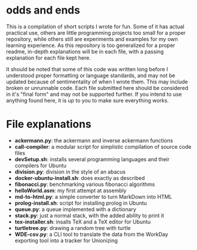 # odds and ends
This is a compilation of short scripts I wrote for fun. Some of it has actual practical use, others are little programming projects too small for a proper repository, while others still are experiments and examples for my own learning experience. As this repository is too generalized for a proper readme, in-depth explanations will be in each file, with a passing explanation for each file kept here.

It should be noted that some of this code was written long before I understood proper formatting or language standards, and may not be updated because of sentimentality of when I wrote them. This may include broken or unrunnable code. Each file submitted here should be considered in it's "final form" and may not be supported further. If you intend to use anything found here, it is up to you to make sure everything works.

# File explanations
- **ackermann.py**: the ackermann and inverse ackermann functions
- **call-compiler**: a modular script for simplistic compilation of source code files
- **devSetup.sh**: installs several programming languages and their compilers for Ubuntu
- **division.py**: division in the style of an abacus
- **docker-ubuntu-install.sh**: does exactly as described
- **fibonacci.py**: benchmarking various fibonacci algorithms
- **helloWorld.asm**: my first attempt at assembly
- **md-to-html.py**: a simple converter to turn MarkDown into HTML
- **prolog-install.sh**: script for installing prolog in Ubuntu
- **queue.py**: a queue implemented with a dictionary
- **stack.py**: just a normal stack, with the added ability to print it
- **tex-installer.sh**: insalls TeX and a TeX editor for Ubuntu
- **turtletree.py**: drawing a random tree with turtle
- **WDE-csv.py**: a CLI tool to translate the data from the WorkDay exporting tool into a tracker for Unionizing

